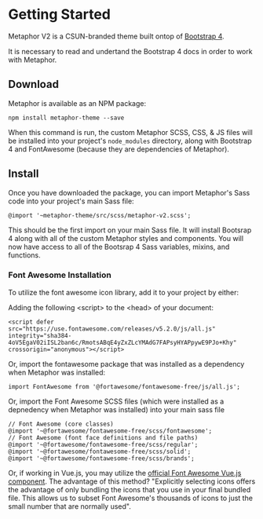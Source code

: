 # Getting Started

Metaphor V2 is a CSUN-branded theme built ontop of [Bootstrap 4](https://getbootstrap.com/).

It is necessary to read and undertand the Bootstrap 4 docs in order to work with Metaphor.

## Download

Metaphor is available as an NPM package:

    npm install metaphor-theme --save

When this command is run, the custom Metaphor SCSS, CSS, & JS files will be installed into your project's <code>node_modules</code> directory, along with  Bootstrap 4 and FontAwesome (because they are dependencies of Metaphor). 

## Install

Once you have downloaded the package, you can import Metaphor's Sass code into your project's main Sass file:

    @import '~metaphor-theme/src/scss/metaphor-v2.scss';

This should be the first import on your main Sass file. It will install Bootsrap 4 along with all of the custom Metaphor styles and components. You will now have access to all of the Bootsrap 4 Sass variables, mixins, and functions. 

### Font Awesome Installation

To utilize the font awesome icon library, add it to your project by either:

Adding the following &lt;script&gt; to the &lt;head&gt; of your document:

    <script defer src="https://use.fontawesome.com/releases/v5.2.0/js/all.js" integrity="sha384-4oV5EgaV02iISL2ban6c/RmotsABqE4yZxZLcYMAdG7FAPsyHYAPpywE9PJo+Khy" crossorigin="anonymous"></script>

Or, import the fontawesome package that was installed as a dependency when Metaphor was installed:
    
    import FontAwesome from '@fortawesome/fontawesome-free/js/all.js';

Or, import the Font Awesome SCSS files (which were installed as a depnedency when Metaphor was installed) into your main sass file

    // Font Awesome (core classes)
    @import '~@fortawesome/fontawesome-free/scss/fontawesome';
    // Font Awesome (font face definitions and file paths)
    @import '~@fortawesome/fontawesome-free/scss/regular';
    @import '~@fortawesome/fontawesome-free/scss/solid';
    @import '~@fortawesome/fontawesome-free/scss/brands';

Or, if working in Vue.js, you may utilize the [official Font Awesome Vue.js component](https://fontawesome.com/how-to-use/on-the-web/using-with/vuejs). The advantage of this method? "Explicitly selecting icons offers the advantage of only bundling the icons that you use in your final bundled file. This allows us to subset Font Awesome's thousands of icons to just the small number that are normally used".